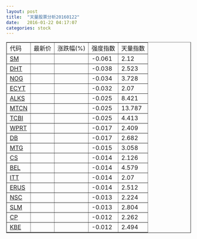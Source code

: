 ```yaml
---
layout: post
title:  "天量股票分析20160122"
date:   2016-01-22 04:17:07
categories: stock
---
```

<script type="text/javascript">
var stockList = []
stockList.push('gb_sm');
stockList.push('gb_dht');
stockList.push('gb_nog');
stockList.push('gb_ecyt');
stockList.push('gb_alks');
stockList.push('gb_mtcn');
stockList.push('gb_tcbi');
stockList.push('gb_wprt');
stockList.push('gb_db');
stockList.push('gb_mtg');
stockList.push('gb_cs');
stockList.push('gb_bel');
stockList.push('gb_itt');
stockList.push('gb_erus');
stockList.push('gb_nsc');
stockList.push('gb_slm');
stockList.push('gb_cp');
stockList.push('gb_kbe');
</script>

<table border="1">
 <tr>
  <td>代码</td>
  <td>最新价</td>
  <td>涨跌幅(%)</td>
 <td>强度指数</td>
 <td>天量指数</td>
</tr>
  <tr id="sm"><td><a href="http://stock.finance.sina.com.cn/usstock/quotes/SM.html" target="_blank">SM</a></td><td></td><td></td><td>-0.061</td><td>2.12</td></tr>
  <tr id="dht"><td><a href="http://stock.finance.sina.com.cn/usstock/quotes/DHT.html" target="_blank">DHT</a></td><td></td><td></td><td>-0.038</td><td>2.523</td></tr>
  <tr id="nog"><td><a href="http://stock.finance.sina.com.cn/usstock/quotes/NOG.html" target="_blank">NOG</a></td><td></td><td></td><td>-0.034</td><td>3.728</td></tr>
  <tr id="ecyt"><td><a href="http://stock.finance.sina.com.cn/usstock/quotes/ECYT.html" target="_blank">ECYT</a></td><td></td><td></td><td>-0.032</td><td>2.07</td></tr>
  <tr id="alks"><td><a href="http://stock.finance.sina.com.cn/usstock/quotes/ALKS.html" target="_blank">ALKS</a></td><td></td><td></td><td>-0.025</td><td>8.421</td></tr>
  <tr id="mtcn"><td><a href="http://stock.finance.sina.com.cn/usstock/quotes/MTCN.html" target="_blank">MTCN</a></td><td></td><td></td><td>-0.025</td><td>13.787</td></tr>
  <tr id="tcbi"><td><a href="http://stock.finance.sina.com.cn/usstock/quotes/TCBI.html" target="_blank">TCBI</a></td><td></td><td></td><td>-0.025</td><td>4.413</td></tr>
  <tr id="wprt"><td><a href="http://stock.finance.sina.com.cn/usstock/quotes/WPRT.html" target="_blank">WPRT</a></td><td></td><td></td><td>-0.017</td><td>2.409</td></tr>
  <tr id="db"><td><a href="http://stock.finance.sina.com.cn/usstock/quotes/DB.html" target="_blank">DB</a></td><td></td><td></td><td>-0.017</td><td>2.682</td></tr>
  <tr id="mtg"><td><a href="http://stock.finance.sina.com.cn/usstock/quotes/MTG.html" target="_blank">MTG</a></td><td></td><td></td><td>-0.015</td><td>3.058</td></tr>
  <tr id="cs"><td><a href="http://stock.finance.sina.com.cn/usstock/quotes/CS.html" target="_blank">CS</a></td><td></td><td></td><td>-0.014</td><td>2.126</td></tr>
  <tr id="bel"><td><a href="http://stock.finance.sina.com.cn/usstock/quotes/BEL.html" target="_blank">BEL</a></td><td></td><td></td><td>-0.014</td><td>4.579</td></tr>
  <tr id="itt"><td><a href="http://stock.finance.sina.com.cn/usstock/quotes/ITT.html" target="_blank">ITT</a></td><td></td><td></td><td>-0.014</td><td>2.07</td></tr>
  <tr id="erus"><td><a href="http://stock.finance.sina.com.cn/usstock/quotes/ERUS.html" target="_blank">ERUS</a></td><td></td><td></td><td>-0.014</td><td>2.512</td></tr>
  <tr id="nsc"><td><a href="http://stock.finance.sina.com.cn/usstock/quotes/NSC.html" target="_blank">NSC</a></td><td></td><td></td><td>-0.013</td><td>2.224</td></tr>
  <tr id="slm"><td><a href="http://stock.finance.sina.com.cn/usstock/quotes/SLM.html" target="_blank">SLM</a></td><td></td><td></td><td>-0.013</td><td>2.804</td></tr>
  <tr id="cp"><td><a href="http://stock.finance.sina.com.cn/usstock/quotes/CP.html" target="_blank">CP</a></td><td></td><td></td><td>-0.012</td><td>2.262</td></tr>
  <tr id="kbe"><td><a href="http://stock.finance.sina.com.cn/usstock/quotes/KBE.html" target="_blank">KBE</a></td><td></td><td></td><td>-0.012</td><td>2.494</td></tr>
</table>
